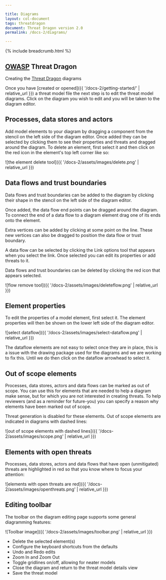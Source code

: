 ```yaml
---

title: Diagrams
layout: col-document
tags: threatdragon
document: Threat Dragon version 2.0
permalink: /docs-2/diagrams/

---
```


{% include breadcrumb.html %}

## [OWASP](https://www.owasp.org) Threat Dragon

Creating the [Threat Dragon](http://owasp.org/www-project-threat-dragon) diagrams

Once you have [created or opened]({{ '/docs-2/getting-started/' | relative_url }})
a threat model file the next step is to edit the threat model diagrams.
Click on the diagram you wish to edit and you will be taken to the diagram editor.

## Processes, data stores and actors

Add model elements to your diagram by dragging a component from the stencil on the left side of the diagram editor.
Once added they can be selected by clicking them to see their properties and threats and dragged around the diagram.
To delete an element, first select it and then click on the red icon in the element's top left corner like so:

![the element delete tool]({{ '/docs-2/assets/images/delete.png' | relative_url }})

## Data flows and trust boundaries

Data flows and trust boundaries can be added to the diagram by clicking their shape
in the stencil on the left side of the diagram editor.

Once added, the data flow end points can be dragged around the diagram.
To connect the end of a data flow to a diagram element drag one of its ends onto the element.

Extra vertices can be added by clicking at some point on the line.
These new vertices can also be dragged to position the data flow or trust boundary.

A data flow can be selected by clicking the Link options tool that appears when you select the link.
Once selected you can edit its properties or add threats to it.

Data flows and trust boundaries can be deleted by clicking the red icon that appears selected.

![flow remove tool]({{ '/docs-2/assets/images/deleteflow.png' | relative_url }})

## Element properties
To edit the properties of a model element, first select it.
The element properties will then be shown on the lower left side of the diagram editor.

![select dataflow]({{ '/docs-2/assets/images/select-dataflow.png' | relative_url }})

The dataflow elements are not easy to select once they are in place,
this is a issue with the drawing package used for the diagrams and we are working to fix this.
Until we do then click on the dataflow arrowhead to select it.

## Out of scope elements

Processes, data stores, actors and data flows can be marked as out of scope.
You can use this for elements that are needed to help a diagram make sense,
but for which you are not interested in creating threats.
To help reviewers (and as a reminder for future-you) you can specify
a reason why elements have been marked out of scope.

Threat generation is disabled for these elements.
Out of scope elements are indicated in diagrams with dashed lines:

![out of scope elements with dashed lines]({{ '/docs-2/assets/images/scope.png' | relative_url }})

## Elements with open threats

Processes, data stores, actors and data flows that have open (unmitigated) threats
are highlighted in red so that you know where to focus your attention:

![elements with open threats are red]({{ '/docs-2/assets/images/openthreats.png' | relative_url }})

## Editing toolbar

The toolbar on the diagram editing page supports some general diagramming features:

![Toolbar image]({{ '/docs-2/assets/images/toolbar.png' | relative_url }})

* Delete the selected element(s)
* Configure the keyboard shortcuts from the defaults
* Undo and Redo edits
* Zoom In and Zoom Out
* Toggle gridlines on/off, allowing for neater models
* Close the diagram and return to the threat model details view
* Save the threat model
